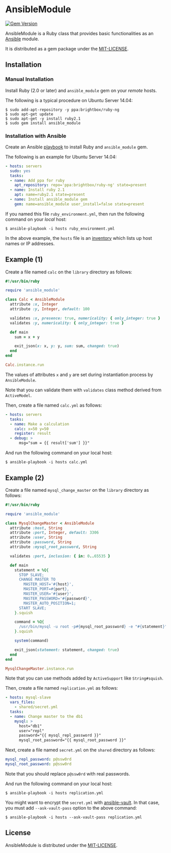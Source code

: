 AnsibleModule
=============

[![Gem Version](https://badge.fury.io/rb/ansible_module.svg)](http://badge.fury.io/rb/ansible_module)

AnsibleModule is a Ruby class that provides basic functionalities as an [Ansible](http://ansible.com) module.

It is distributed as a gem package under the [MIT-LICENSE](MIT-LICENSE).

Installation
------------

### Manual Installation

Install Ruby (2.0 or later) and `ansible_module` gem on your *remote* hosts.

The following is a typical procedure on Ubuntu Server 14.04:

```
$ sudo add-apt-repository -y ppa:brightbox/ruby-ng
$ sudo apt-get update
$ sudo apt-get -y install ruby2.1
$ sudo gem install ansible_module
```

### Installation with Ansible

Create an Ansible [playbook](http://docs.ansible.com/playbooks.html) to install Ruby and `ansible_module` gem.

The following is an example for Ubuntu Server 14.04:

```yaml
- hosts: servers
  sudo: yes
  tasks:
  - name: Add ppa for ruby
    apt_repository: repo='ppa:brightbox/ruby-ng' state=present
  - name: Install ruby 2.1
    apt: name=ruby2.1 state=present
  - name: Install ansible_module gem
    gem: name=ansible_module user_install=false state=present
```

If you named this file `ruby_environment.yml`, then run the following command on your *local* host:

```
$ ansible-playbook -i hosts ruby_environment.yml
```

In the above example, the `hosts` file is an [inventory](http://docs.ansible.com/intro_inventory.html) which lists up host names or IP addresses.


Example (1)
-----------

Create a file named `calc` on the `library` directory as follows:

```ruby
#!/usr/bin/ruby

require 'ansible_module'

class Calc < AnsibleModule
  attribute :x, Integer
  attribute :y, Integer, default: 100

  validates :x, presence: true, numericality: { only_integer: true }
  validates :y, numericality: { only_integer: true }

  def main
    sum = x + y

    exit_json(x: x, y: y, sum: sum, changed: true)
  end
end

Calc.instance.run
```

The values of attributes `x` and `y` are set during instantiation process by `AnsibleModule`.

Note that you can validate them with `validates` class method derived from `ActiveModel`.

Then, create a file named `calc.yml` as follows:

```yaml
- hosts: servers
  tasks:
  - name: Make a calculation
    calc: x=50 y=50
    register: result
  - debug: >
      msg="sum = {{ result['sum'] }}"
```

And run the following command on your local host:

```
$ ansible-playbook -i hosts calc.yml
```


Example (2)
-----------

Create a file named `mysql_change_master` on the `library` directory as follows:

```ruby
#!/usr/bin/ruby

require 'ansible_module'

class MysqlChangeMaster < AnsibleModule
  attribute :host, String
  attribute :port, Integer, default: 3306
  attribute :user, String
  attribute :password, String
  attribute :mysql_root_password, String

  validates :port, inclusion: { in: 0..65535 }

  def main
    statement = %Q{
      STOP SLAVE;
      CHANGE MASTER TO
        MASTER_HOST='#{host}',
        MASTER_PORT=#{port},
        MASTER_USER='#{user}',
        MASTER_PASSWORD='#{password}',
        MASTER_AUTO_POSITION=1;
      START SLAVE;
    }.squish

    command = %Q{
      /usr/bin/mysql -u root -p#{mysql_root_password} -e "#{statement}"
    }.squish

    system(command)

    exit_json(statement: statement, changed: true)
  end
end

MysqlChangeMaster.instance.run
```

Note that you can use methods added by `ActiveSupport` like `String#squish`.

Then, create a file named `replication.yml` as follows:

```yaml
- hosts: mysql-slave
  vars_files:
    - shared/secret.yml
  tasks:
  - name: Change master to the db1
    mysql: >
      host="db1"
      user="repl"
      password="{{ mysql_repl_password }}"
      mysql_root_password="{{ mysql_root_password }}"
```

Next, create a file named `secret.yml` on the `shared` directory as follows:

```secret.yml
mysql_repl_password: p@ssw0rd
mysql_root_password: p@ssw0rd
```

Note that you should replace `p@ssw0rd` with real passwords.

And run the following command on your local host:

```
$ ansible-playbook -i hosts replication.yml
```

You might want to encrypt the `secret.yml` with [ansible-vault](http://docs.ansible.com/playbooks_vault.html).
In that case, you must add `--ask-vault-pass` option to the above command:

```
$ ansible-playbook -i hosts --ask-vault-pass replication.yml
```


License
-------

AnsibleModule is distributed under the [MIT-LICENSE](MIT-LICENSE).
